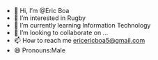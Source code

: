 - 👋 Hi, I’m @Eric Boa
- 👀 I’m interested in Rugby
- 🌱 I’m currently learning Information Technology
- 💞️ I’m looking to collaborate on ...
- 📫 How to reach me ericericboa5@gmail.com
- 😄 Pronouns:Male
 

<!---
EricBoa/EricBoa is a ✨ special ✨ repository because its `README.md` (this file) appears on your GitHub profile.
You can click the Preview link to take a look at your changes.
--->
